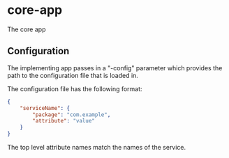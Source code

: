 # core-app

The core app

## Configuration

The implementing app passes in a "-config" parameter which provides the path to the configuration file that is loaded in.

The configuration file has the following format:

```json
{
    "serviceName": {
        "package": "com.example",
        "attribute": "value"
    }
}
```

The top level attribute names match the names of the service.
